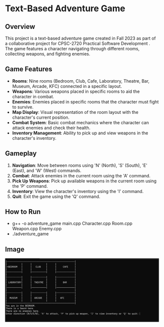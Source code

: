 # Text-Based Adventure Game

## Overview

This project is a text-based adventure game created in Fall 2023 as part of a collaborative project for CPSC-2720 Practical Software Development . The game features a character navigating through different rooms, collecting weapons, and fighting enemies.

## Game Features

- **Rooms**: Nine rooms (Bedroom, Club, Cafe, Laboratory, Theatre, Bar, Museum, Arcade, KFC) connected in a specific layout.
- **Weapons**: Various weapons placed in specific rooms to aid the character in combat.
- **Enemies**: Enemies placed in specific rooms that the character must fight to survive.
- **Map Display**: Visual representation of the room layout with the character's current position.
- **Combat System**: Basic combat mechanics where the character can attack enemies and check their health.
- **Inventory Management**: Ability to pick up and view weapons in the character's inventory.

## Gameplay

1. **Navigation**: Move between rooms using 'N' (North), 'S' (South), 'E' (East), and 'W' (West) commands.
2. **Combat**: Attack enemies in the current room using the 'A' command.
3. **Pick Up Weapons**: Pick up available weapons in the current room using the 'P' command.
4. **Inventory**: View the character's inventory using the 'I' command.
5. **Quit**: Exit the game using the 'Q' command.

## How to Run
- g++ -o adventure_game main.cpp Character.cpp Room.cpp Weapon.cpp Enemy.cpp
- ./adventure_game
## Image 
![](images/Output.png)
